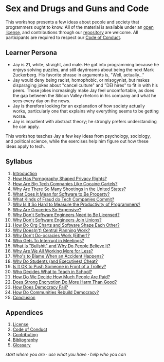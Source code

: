 # Sex and Drugs and Guns and Code

This workshop presents a few ideas about people and society that programmers ought to know.
All of the material is available under an [open license](./LICENSE.md),
and contributions through our [repository][repo] are welcome.
All participants are required to respect our [Code of Conduct](./CODE_OF_CONDUCT.md).

## Learner Persona

-   Jay is 21, white, straight, and male.
    He got into programming because he enjoys solving puzzles,
    and still daydreams about being the next Mark Zuckerberg.
    His favorite phrase in arguments is, "Well, actually…"
-   Jay would deny being racist, homophobic, or misogynist,
    but makes disparaging jokes about "cancel culture" and "DEI hires" to fit in with his peers.
    Those jokes increasingly make Jay feel uncomfortable,
    as does the gap between the Silicon Valley rhetoric in his company
    and what he sees every day on the news.
-   Jay is therefore looking for an explanation of how society actually works,
    particularly one that explains why everything seems to be getting worse.
-   Jay is impatient with abstract theory;
    he strongly prefers understanding he can apply.

This workshop teaches Jay a few key ideas from psychology, sociology, and political science,
while the exercises help him figure out how these ideas apply to tech.

## Syllabus

<div id="syllabus" markdown="1">

1.  [Introduction](./intro/)
1.  [How Has Pornography Shaped Privacy Rights?](./sex/)
1.  [How Are Big Tech Companies Like Cocaine Cartels?](./drugs/)
1.  [Why Are There So Many Shootings in the United States?](./guns/)
1.  [What Does It Mean for Software to Be Property?](./code/)
1.  [What Kinds of Fraud do Tech Companies Commit?](./fraud/)
1.  [Why Is It So Hard to Measure the Productivity of Programmers?](./measure/)
1.  [Why Are Groceries So Expensive?](./capture/)
1.  [Why Don't Software Engineers Need to Be Licensed?](./licensure/)
1.  [Why Don't Software Engineers Join Unions?](./union/)
1.  [How Do Org Charts and Software Shape Each Other?](./conway/)
1.  [Why Does(n't) Central Planning Work?](./central/)
1.  [Why Don't Do-ocracies Work (Either)?](./governance/)
1.  [Who Gets To Interrupt in Meetings?](./interrupt/)
1.  [What Is "Bullshit" and Why Do People Believe It?](./bullshit/)
1.  [Why Are We All Working More for Less?](./working/)
1.  [Who's to Blame When an Accident Happens?](./accidents/)
1.  [Why Do Students (and Executives) Cheat?](./cheating/)
1.  [Is It OK to Push Someone in Front of a Trolley?](./trolley/)
1.  [Who Decides What to Teach in School?](./curriculum/)
1.  [How Do We Decide How Much People Are Paid?](./earnings/)
1.  [Does Strong Encryption Do More Harm Than Good?](./encryption/)
1.  [How Does Democracy Fail?](./failure/)
1.  [How Do Communities Rebuild Democracy?](./rebuild/)
1.  [Conclusion](./finale/)

</div>

##  Appendices

<div id="appendices" markdown="1">

1.  [License](./LICENSE.md)
1.  [Code of Conduct](./CODE_OF_CONDUCT.md)
1.  [Contributing](./CONTRIBUTING.md)
1.  [Bibliography](./bibliography/)
1.  [Glossary](./glossary/)

</div>

<p class="center">
  <em>
    start where you are
    &middot;
    use what you have
    &middot;
    help who you can
  </em>
</p>

[email]: mailto:gvwilson@third-bit.com
[repo]: https://github.com/gvwilson/sdgc

